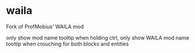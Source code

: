 # waila
Fork of ProfMobius' WAILA mod

only show mod name tooltip when holding ctrl, only show WAILA mod name tooltip when crouching for both blocks and entities
